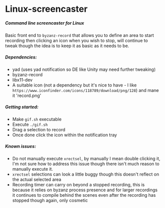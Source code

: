 # Linux-screencaster

##### Command line screencaster for Linux

Basic front end to `byzanz-record` that allows you to define an area to start recording then clicking an icon when you wish to stop, will continue to tweak though the idea is to keep it as basic as it needs to be.

##### Dependencies:

* yad (uses yad notification so DE like Unity may need further tweaking)
* byzanz-record
* libx11-dev
* A suitable icon (not a dependency but it's nice to have - I like `https://www.iconfinder.com/icons/118789/download/png/128`) and mane it 'record.png'

##### Getting started:

* Make `gif.sh` executable
* Execute `./gif.sh`
* Drag a selection to record
* Once done click the icon within the notification tray

##### Known issues:

* Do not manually execute `xrectsel`, by manually I mean double clicking it, I'm not sure how to address this issue though there isn't much reason to manually execute it.
* `xrectsel` selections can look a little buggy though this doesn't reflect on the actual selected area
* Recording timer can carry on beyond a stopped recording, this is because it relies on byzanz process presence and for larger recordings it continues to compile behind the scenes even after the recording has stopped though again, only cosmetic


